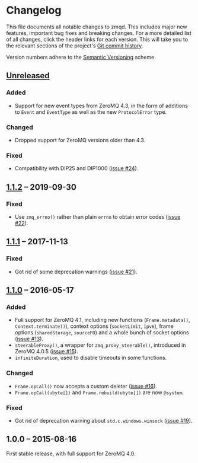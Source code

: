 # Changelog

This file documents all notable changes to zmqd.  This includes major
new features, important bug fixes and breaking changes.  For a more
detailed list of all changes, click the header links for each version.
This will take you to the relevant sections of the project's
[Git commit history](https://github.com/kyllingstad/zmqd).

Version numbers adhere to the [Semantic Versioning](https://semver.org/) scheme.

## [Unreleased]
### Added
  - Support for new event types from ZeroMQ 4.3, in the form of additions to
    `Event` and `EventType` as well as the new `ProtocolError` type.
### Changed
  - Dropped support for ZeroMQ versions older than 4.3.
### Fixed
  - Compatibility with DIP25 and DIP1000 ([issue #24]).

## [1.1.2] – 2019-09-30
### Fixed
  - Use `zmq_errno()` rather than plain `errno` to obtain error codes
    ([issue #22]).

## [1.1.1] – 2017-11-13
### Fixed
  - Got rid of some deprecation warnings ([issue #21]).

## [1.1.0] – 2016-05-17
### Added
  - Full support for ZeroMQ 4.1,
    including new functions (`Frame.metadata()`, `Context.terminate()`),
    context options (`socketLimit`, `ipv6`),
    frame options (`sharedStorage`, `sourceFD`) and
    a whole bunch of socket options ([issue #13]).
  - `steerableProxy()`, a wrapper for `zmq_proxy_steerable()`,
    introduced in ZeroMQ 4.0.5 ([issue #15]).
  - `infiniteDuration`, used to disable timeouts in some functions.
### Changed
  - `Frame.opCall()` now accepts a custom deleter ([issue #16]).
  - `Frame.opCall(ubyte[])` and `Frame.rebuild(ubyte[])` are now `@system`.
### Fixed
  - Got rid of deprecation warning about `std.c.windows.winsock`
    ([issue #19]).

## 1.0.0 – 2015-08-16
First stable release, with full support for ZeroMQ 4.0.


[1.1.0]: https://github.com/kyllingstad/zmqd/compare/v1.0.0...v1.1.0
[1.1.1]: https://github.com/kyllingstad/zmqd/compare/v1.1.0...v1.1.1
[1.1.2]: https://github.com/kyllingstad/zmqd/compare/v1.1.1...v1.1.2
[Unreleased]: https://github.com/kyllingstad/zmqd/compare/v1.1.2...master
[issue #13]: https://github.com/kyllingstad/zmqd/issues/13
[issue #15]: https://github.com/kyllingstad/zmqd/issues/15
[issue #16]: https://github.com/kyllingstad/zmqd/issues/16
[issue #19]: https://github.com/kyllingstad/zmqd/issues/19
[issue #21]: https://github.com/kyllingstad/zmqd/issues/21
[issue #22]: https://github.com/kyllingstad/zmqd/issues/22
[issue #24]: https://github.com/kyllingstad/zmqd/issues/24
